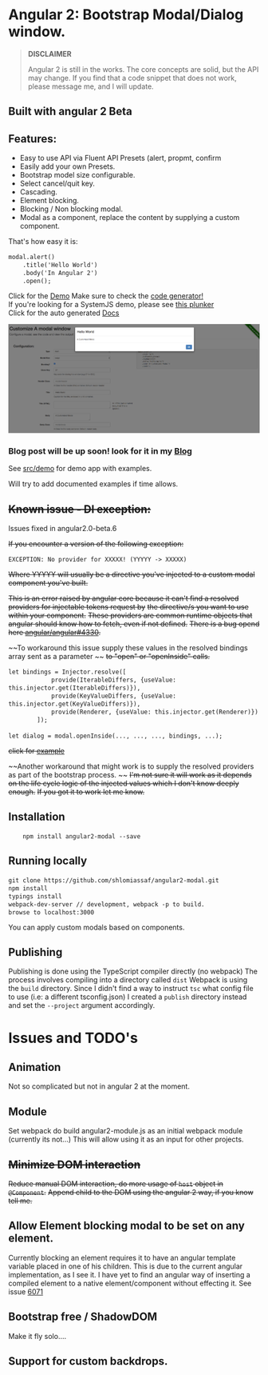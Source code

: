 # Angular 2: Bootstrap Modal/Dialog window.

>**DISCLAIMER**  
>
>Angular 2 is still in the works. The core concepts are solid, but the API may change. If you find that a code snippet that does not work, please message me, and I will update.
 
## Built with angular 2 Beta

## Features:  

  - Easy to use API via Fluent API Presets (alert, propmt, confirm
  - Easily add your own Presets.
  - Bootstrap model size configurable.  
  - Select cancel/quit key.  
  - Cascading.  
  - Element blocking.  
  - Blocking / Non blocking modal.  
  - Modal as a component, replace the content by supplying a custom component.  
  

That's how easy it is:  
```
modal.alert()
    .title('Hello World')
    .body('In Angular 2')
    .open();
```


Click for the [Demo](http://shlomiassaf.github.io/angular2-modal/) Make sure to check the [code generator!](http://shlomiassaf.github.io/angular2-modal#/customizeModals)  
If you're looking for a SystemJS demo, please see [this plunker](http://plnkr.co/edit/FnGdwU)  
Click for the auto generated [Docs](http://shlomiassaf.github.io/angular2-modal/docs)   

![Code Generator!](/preview.png)

### Blog post will be up soon! look for it in my [Blog](http://blog.assaf.co/)

See [src/demo](https://github.com/shlomiassaf/angular2-modal/tree/master/src/demo) for demo app with examples.

Will try to add documented examples if time allows.

## ~~Known issue - DI exception:~~  
Issues fixed in angular2.0-beta.6

~~If you encounter a version of the following exception:~~

```
EXCEPTION: No provider for XXXXX! (YYYYY -> XXXXX)
```

~~Where YYYYY will usually be a directive you've injected to a custom modal component you've built.~~

~~This is an error raised by angular core because it can't find a resolved providers for injectable tokens request by~~
~~the directive/s you want to use within your component.~~
~~These providers are common runtime objects that angular should know how to fetch, even if not defined.~~
~~There is a bug opend here [angular/angular#4330](https://github.com/angular/angular/issues/4330).~~

~~To workaround this issue supply these values in the resolved bindings array sent as a parameter ~~
~~to "open" or "openInside" calls.~~

    let bindings = Injector.resolve([
                provide(IterableDiffers, {useValue: this.injector.get(IterableDiffers)}),
                provide(KeyValueDiffers, {useValue: this.injector.get(KeyValueDiffers)}),
                provide(Renderer, {useValue: this.injector.get(Renderer)})
            ]);
                   
    let dialog = modal.openInside(..., ..., ..., bindings, ...);

~~click for [example](https://github.com/shlomiassaf/angular2-modal/blob/master/src/demo/app/demoPage/demoPage.ts#L58-L63)~~

~~Another workaround that might work is to supply the resolved providers as part of the bootstrap process. ~~
~~I'm not sure it will work as it depends on the life cycle logic of the injected values which I don't know deeply enough.~~
~~If you got it to work let me know.~~

## Installation
```
    npm install angular2-modal --save
```

## Running locally
    git clone https://github.com/shlomiassaf/angular2-modal.git  
    npm install  
    typings install  
    webpack-dev-server // development, webpack -p to build.  
    browse to localhost:3000  

You can apply custom modals based on components.

## Publishing
Publishing is done using the TypeScript compiler directly (no webpack)
The process involves compiling into a directory called `dist`
Webpack is using the `build` directory.
Since I didn't find a way to instruct `tsc` what config file to use (i.e: a different tsconfig.json)
I created a `publish` directory instead and set the `--project` argument accordingly.

# Issues and TODO's
## Animation
Not so complicated but not in angular 2 at the moment.

## Module
Set webpack do build angular2-module.js as an initial webpack module (currently its not...)
This will allow using it as an input for other projects.

## ~~Minimize DOM interaction~~
~~Reduce manual DOM interaction, do more usage of `host` object in `@Component`.~~
~~Append child to the DOM using the angular 2 way, if you know tell me.~~
 
## Allow Element blocking modal to be set on any element.
Currently blocking an element requires it to have an angular template variable placed in one of his children.
This is due to the current angular implementation, as I see it.
I have yet to find an angular way of inserting a compiled element to a native element/component without effecting it.
See issue [6071](https://github.com/angular/angular/issues/6071)

## Bootstrap free / ShadowDOM
Make it fly solo....

## Support for custom backdrops. 
